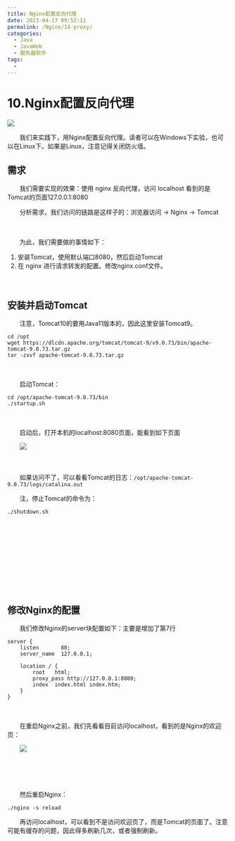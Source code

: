 ```yaml
---
title: Nginx配置反向代理
date: 2023-04-17 09:52:11
permalink: /Nginx/14-proxy/
categories:
  - Java
  - JavaWeb
  - 服务器软件
tags:
  - 
---
```

# 10.Nginx配置反向代理

![](https://image.peterjxl.com/blog/246.JPG)

　　我们来实践下，用Nginx配置反向代理。读者可以在Windows下实验，也可以在Linux下。如果是Linux，注意记得关闭防火墙。

<!-- more -->

## 需求

　　我们需要实现的效果：使用 nginx 反向代理，访问 localhost 看到的是Tomcat的页面127.0.0.1:8080

　　分析需求，我们访问的链路是这样子的：浏览器访问 → Nginx → Tomcat

　　‍

　　为此，我们需要做的事情如下：

1. 安装Tomcat，使用默认端口8080，然后启动Tomcat
2. 在 nginx 进行请求转发的配置。修改nginx.conf文件。

　　‍

## 安装并启动Tomcat

　　注意，Tomcat10的要用Java11版本的，因此这里安装Tomcat9。

```
cd /opt
wget https://dlcdn.apache.org/tomcat/tomcat-9/v9.0.73/bin/apache-tomcat-9.0.73.tar.gz
tar -zxvf apache-tomcat-9.0.73.tar.gz
```

　　‍

　　启动Tomcat：

```
cd /opt/apache-tomcat-9.0.73/bin
./startup.sh
```

　　‍

　　启动后，打开本机的localhost:8080页面，能看到如下页面

　　![](https://image.peterjxl.com/blog/image-20230327222324-3obxmyh.png)

　　‍

　　如果访问不了，可以看看Tomcat的日志：`/opt/apache-tomcat-9.0.73/logs/catalina.out`

　　注，停止Tomcat的命令为：

```
./shutdown.sh
```

　　‍

　　‍

　　‍

　　‍

　　‍

## 修改Nginx的配置

　　我们修改Nginx的server块配置如下：主要是增加了第7行

```nginx
server {
    listen       80;
    server_name  127.0.0.1;

    location / {
        root   html;
        proxy_pass http://127.0.0.1:8080;
        index  index.html index.htm;
    }
}
```

　　‍

　　在重启Nginx之前，我们先看看目前访问localhost，看到的是Nginx的欢迎页：

　　![](https://image.peterjxl.com/blog/image-20230327222632-3zj6e07.png)

　　‍

　　‍

　　然后重启Nginx：

```nginx
./nginx -s reload
```

　　再访问localhost，可以看到不是访问欢迎页了，而是Tomcat的页面了。注意可能有缓存的问题，因此得多刷新几次，或者强制刷新。

　　‍
